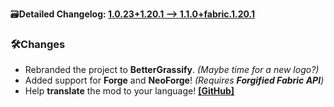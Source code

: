 🗃️**Detailed Changelog: [1.0.23+1.20.1 --> 1.1.0+fabric.1.20.1](https://github.com/UltimatChamp/BetterGrassify/compare/1.0.23+1.20.1...1.1.0+fabric.1.20.1)**

### 🛠️Changes

- Rebranded the project to **BetterGrassify**. _(Maybe time for a new logo?)_
- Added support for **Forge** and **NeoForge**! _(Requires **Forgified Fabric API**)_
- Help **translate** the mod to your language! [**[GitHub]**](https://github.com/UltimatChamp/BetterGrassify)
